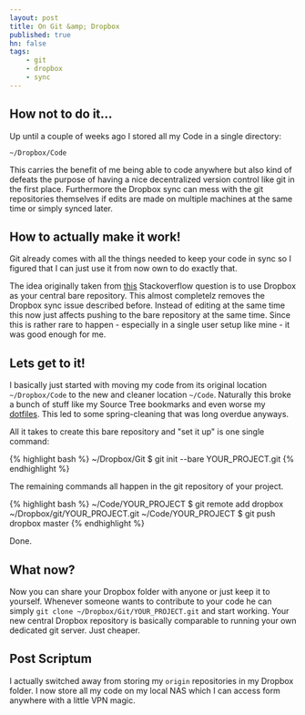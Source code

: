 ```yaml
---
layout: post
title: On Git &amp; Dropbox
published: true
hn: false
tags:
    - git
    - dropbox
    - sync
---
```


## How not to do it... ##

Up until a couple of weeks ago I stored all my Code in a single directory:

`~/Dropbox/Code`

This carries the benefit of me being able to code anywhere but also kind of defeats
the purpose of having a nice decentralized version control like git in the first place.
Furthermore the Dropbox sync can mess with the git repositories themselves if edits
are made on multiple machines at the same time or simply synced later.

## How to actually make it work! ##

Git already comes with all the things needed to keep your code in sync so I figured that
I can just use it from now own to do exactly that.

The idea originally taken from
[this](http://stackoverflow.com/questions/1960799/using-git-and-dropbox-together-effectively)
Stackoverflow question is to use Dropbox as your central bare repository.
This almost completelz removes the Dropbox sync issue described before.
Instead of editing at the same time this now just
affects pushing to the bare repository at the same time.
Since this is rather rare to happen - especially in a single user setup like
mine - it was good enough for me.

## Lets get to it! ##

I basically just started with moving my code from its original location
`~/Dropbox/Code` to the new and cleaner location `~/Code`. Naturally this broke a
bunch of stuff like my Source Tree bookmarks and even worse my
[dotfiles](https://github.com/cwoebker/dotfiles). This led to some spring-cleaning that
was long overdue anyways.

All it takes to create this bare repository and "set it up" is one single command:

{% highlight bash %}
~/Dropbox/Git $ git init --bare YOUR_PROJECT.git
{% endhighlight %}

The remaining commands all happen in the git repository of your project.

{% highlight bash %}
~/Code/YOUR_PROJECT $ git remote add dropbox ~/Dropbox/git/YOUR_PROJECT.git
~/Code/YOUR_PROJECT $ git push dropbox master
{% endhighlight %}

Done.

## What now? ##

Now you can share your Dropbox folder with anyone or just keep it to yourself. Whenever someone wants to contribute to your code he can simply `git clone ~/Dropbox/Git/YOUR_PROJECT.git` and start working.
Your new central Dropbox repository is basically comparable to running your own dedicated git server.
Just cheaper.

## Post Scriptum ##

I actually switched away from storing my `origin` repositories in my Dropbox folder.
I now store all my code on my local NAS which I can access form anywhere with a little VPN magic.
